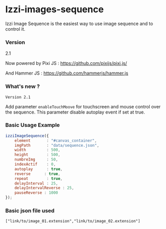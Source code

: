 # Izzi-images-sequence

 Izzi Image Sequence is the easiest way to use image sequence and to control it.

### Version
2.1

Now powered by Pixi JS :  https://github.com/pixijs/pixi.js/

And Hammer JS : https://github.com/hammerjs/hammer.js

### What's new ?

`Version 2.1`

Add parameter `enableTouchMoove` for touchscreen and mouse control over the sequence. This parameter disable autoplay event if set at true.

### Basic Usage Example

```javascript
izziImageSequence({
    element       : "#canvas_container",
    imgPath       : "data/sequence.json",
    width         : 500,
    height        : 500,
    numbreImg     : 50,
    indexActif    : 0,
    autoplay      : true,
    reverse      : true,
    repeat        : true,
    delayInterval : 25,
    delayIntervalReverse : 25,
    pauseReverse : 1000
});
```

### Basic json file used

```
["link/to/image_01.extension","link/to/image_02.extension"]
```